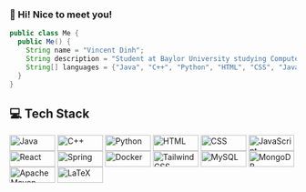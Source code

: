 ### 👋 Hi! Nice to meet you!

```java
public class Me {
  public Me() {
    String name = "Vincent Dinh";
    String description = "Student at Baylor University studying Computer Science";
    String[] languages = {"Java", "C++", "Python", "HTML", "CSS", "JavaScript", "React"};
  }
}
```

## 💻 Tech Stack

<div>
    <a href="https://www.java.com/"><img src="https://img.shields.io/badge/Java-blue?style=for-the-badge&logo=java" alt="Java" height="28" width="80" style="display: inline-block; vertical-align: middle;"></a>
    <a href="https://isocpp.org/"><img src="https://img.shields.io/badge/C++-purple?style=for-the-badge&logo=c%2B%2B" alt="C++" height="28" width="80" style="display: inline-block; vertical-align: middle;"></a>
    <a href="https://www.python.org/"><img src="https://img.shields.io/badge/Python-yellow?style=for-the-badge&logo=python" alt="Python" height="28" width="80" style="display: inline-block; vertical-align: middle;"></a>
    <a href="https://developer.mozilla.org/en-US/docs/Web/HTML"><img src="https://img.shields.io/badge/HTML-orange?style=for-the-badge&logo=html5" alt="HTML" height="28" width="80" style="display: inline-block; vertical-align: middle;"></a>
    <a href="https://developer.mozilla.org/en-US/docs/Web/CSS"><img src="https://img.shields.io/badge/CSS-blueviolet?style=for-the-badge&logo=css3" alt="CSS" height="28" width="80" style="display: inline-block; vertical-align: middle;"></a>
    <a href="https://developer.mozilla.org/en-US/docs/Web/JavaScript"><img src="https://img.shields.io/badge/JavaScript-yellow?style=for-the-badge&logo=javascript" alt="JavaScript" height="28" width="80" style="display: inline-block; vertical-align: middle;"></a>
    <a href="https://reactjs.org/"><img src="https://img.shields.io/badge/React-blue?style=for-the-badge&logo=react" alt="React" height="28" width="80" style="display: inline-block; vertical-align: middle;"></a>
    <a href="https://spring.io/"><img src="https://img.shields.io/badge/Spring-6DB33F?style=for-the-badge&logo=spring&logoColor=white" alt="Spring" height="28" width="80" style="display: inline-block; vertical-align: middle;"></a>
    <a href="https://www.docker.com/"><img src="https://img.shields.io/badge/Docker-2496ED?style=for-the-badge&logo=docker&logoColor=white" alt="Docker" height="28" width="80" style="display: inline-block; vertical-align: middle;"></a>
    <a href="https://tailwindcss.com/"><img src="https://img.shields.io/badge/Tailwind_CSS-38B2AC?style=for-the-badge&logo=tailwind-css" alt="Tailwind CSS" height="28" width="80" style="display: inline-block; vertical-align: middle;"></a>
    <a href="https://www.mysql.com/"><img src="https://img.shields.io/badge/MySQL-000000?style=for-the-badge&logo=mysql" alt="MySQL" height="28" width="80" style="display: inline-block; vertical-align: middle;"></a>
    <a href="https://www.mongodb.com/"><img src="https://img.shields.io/badge/MongoDB-4EA94B?style=for-the-badge&logo=mongodb" alt="MongoDB" height="28" width="80" style="display: inline-block; vertical-align: middle;"></a>
    <a href="https://maven.apache.org/"><img src="https://img.shields.io/badge/Apache_Maven-C71A36?style=for-the-badge&logo=apache-maven" alt="Apache Maven" height="28" width="80" style="display: inline-block; vertical-align: middle;"></a>
    <a href="https://www.latex-project.org/"><img src="https://img.shields.io/badge/LaTeX-008080?style=for-the-badge&logo=latex" alt="LaTeX" height="28" width="80" style="display: inline-block; vertical-align: middle;"></a>
</div>





